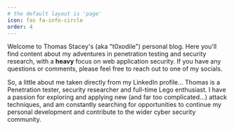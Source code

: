 ```yaml
---
# the default layout is 'page'
icon: fas fa-info-circle
order: 4
---
```


Welcome to Thomas Stacey's (aka "t0xodile") personal blog. Here you'll find content about my adventures in penetration testing and security research, with a **heavy** focus on web application security. If you have any questions or comments, please feel free to reach out to one of my socials. 


So, a little about me taken directly from my LinkedIn profile... Thomas is a Penetration tester, security researcher and full-time Lego enthusiast. I have a passion for exploring and applying new (and far too complicated...) attack techniques, and am constantly searching for opportunities to continue my personal development and contribute to the wider cyber security community.
